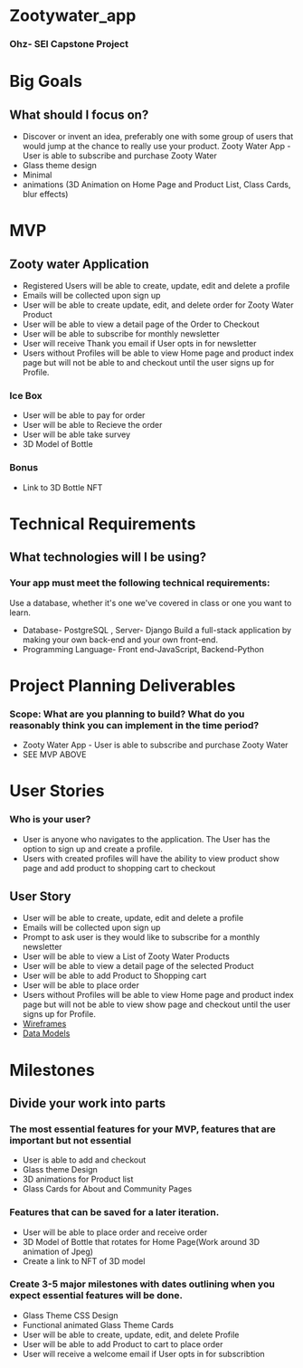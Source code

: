 # Zootywater_app 

### Ohz- SEI Capstone Project 
# Big Goals
## What should I focus on?
- Discover or invent an idea, preferably one with some group of users that would jump at the chance to really use your product.
Zooty Water App - User is able to subscribe and purchase Zooty Water 
- Glass theme design 
- Minimal 
- animations (3D Animation on Home Page and Product List, Class Cards, blur effects) 
# MVP
## Zooty water Application 
- Registered Users will be able to create, update, edit and delete a profile 
- Emails will be collected upon sign up 
- User will be able to create update, edit, and delete order for Zooty Water Product 
- User will be able to view a detail page of the Order to Checkout 
- User will be able to subscribe for monthly newsletter 
- User will receive Thank you email if User opts in for newsletter 
- Users without Profiles will be able to view Home page and product index page but will not be able to and checkout until the user signs up for Profile. 
### Ice Box
- User will be able to pay for order 
- User will be able to Recieve the order 
- User will be able  take survey 
- 3D Model of Bottle 
### Bonus 
- Link to 3D Bottle NFT
# Technical Requirements
## What technologies will I be using?
### Your app must meet the following technical requirements:
Use a database, whether it's one we've covered in class or one you want to learn.
- Database- PostgreSQL , Server- Django 
Build a full-stack application by making your own back-end and your own front-end.
- Programming Language- Front end-JavaScript, Backend-Python 
# Project Planning Deliverables
### Scope: What are you planning to build? What do you reasonably think you can implement in the time period?
- Zooty Water App - User is able to subscribe and purchase Zooty Water 
- SEE MVP ABOVE
# User Stories
### Who is your user? 
- User is anyone who navigates to the application. The User has the option to sign up and create a profile.
- Users with created profiles will have the ability to view product show page and add product to shopping cart to checkout 
## User Story 
- User will be able to create, update, edit and delete a profile 
- Emails will be collected upon sign up 
- Prompt to ask user is they would like to subscribe for a monthly newsletter 
- User will be able to view a List of Zooty Water Products 
- User will be able to view a detail page of the selected Product 
- User will be able to add Product to Shopping cart
- User will be able to place order  
- Users without Profiles will be able to view Home page and product index page but will not be able to view show page and checkout until the user signs up for Profile. 
- [Wireframes](https://viewer.diagrams.net/?highlight=0000ff&edit=_blank&layers=1&nav=1#G1GYGbW3vD5w3Q-nLlXrSIwrQjZ4vgaYj3)
- [Data Models](https://viewer.diagrams.net/?highlight=0000ff&edit=_blank&layers=1&nav=1#G1cZeUwO7SG1BvqS4qOyJLq0bCRJL829-N)
# Milestones
## Divide your work into parts 
### The most essential features for your MVP, features that are important but not essential
- User is able to add and checkout
- Glass theme Design 
- 3D animations for Product list 
- Glass Cards for About and Community Pages 
### Features that can be saved for a later iteration. 
- User will be able to place order and receive order 
- 3D Model of Bottle that rotates for Home Page(Work around 3D animation of Jpeg)
- Create a link to NFT of 3D model
### Create 3-5 major milestones with dates outlining when you expect essential features will be done.
- Glass Theme CSS Design 
- Functional animated Glass Theme Cards
- User will be able to create, update, edit, and delete Profile 
- User will be able to add Product to cart to place order 
- User will receive a welcome email if User opts in for subscribtion 
